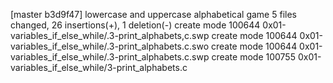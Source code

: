 [master b3d9f47] lowercase and uppercase alphabetical game
 5 files changed, 26 insertions(+), 1 deletion(-)
 create mode 100644 0x01-variables_if_else_while/.3-print_alphabets,c.swp
 create mode 100644 0x01-variables_if_else_while/.3-print_alphabets.c.swo
 create mode 100644 0x01-variables_if_else_while/.3-print_alphabets.c.swp
 create mode 100755 0x01-variables_if_else_while/3-print_alphabets.c
